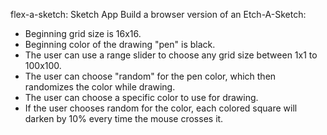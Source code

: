 flex-a-sketch: Sketch App
Build a browser version of an Etch-A-Sketch:
- Beginning grid size is 16x16.
- Beginning color of the drawing "pen" is black.
- The user can use a range slider to choose any grid size between 1x1 to 100x100.
- The user can choose "random" for the pen color, which then randomizes the color while drawing.
- The user can choose a specific color to use for drawing.
- If the user chooses random for the color, each colored square will darken by 10% every time the mouse crosses it.